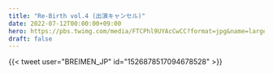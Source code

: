 ```yaml
---
title: "Re-Birth vol.4 (出演キャンセル)"
date: 2022-07-12T00:00:00+09:00
hero: https://pbs.twimg.com/media/FTCPhl9UYAcCwCC?format=jpg&name=large
draft: false
---
```


{{< tweet user="BREIMEN_JP" id="1526878517094678528" >}}

